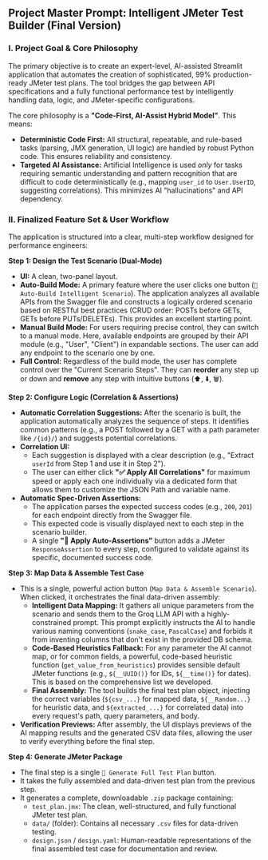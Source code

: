 ## **Project Master Prompt: Intelligent JMeter Test Builder (Final Version)**

### **I. Project Goal & Core Philosophy**

The primary objective is to create an expert-level, AI-assisted Streamlit application that automates the creation of sophisticated, 99% production-ready JMeter test plans. The tool bridges the gap between API specifications and a fully functional performance test by intelligently handling data, logic, and JMeter-specific configurations.

The core philosophy is a **"Code-First, AI-Assist Hybrid Model"**. This means:
*   **Deterministic Code First:** All structural, repeatable, and rule-based tasks (parsing, JMX generation, UI logic) are handled by robust Python code. This ensures reliability and consistency.
*   **Targeted AI Assistance:** Artificial Intelligence is used *only* for tasks requiring semantic understanding and pattern recognition that are difficult to code deterministically (e.g., mapping `user_id` to `User.UserID`, suggesting correlations). This minimizes AI "hallucinations" and API dependency.

### **II. Finalized Feature Set & User Workflow**

The application is structured into a clear, multi-step workflow designed for performance engineers:

**Step 1: Design the Test Scenario (Dual-Mode)**
*   **UI:** A clean, two-panel layout.
*   **Auto-Build Mode:** A primary feature where the user clicks one button (`🚀 Auto-Build Intelligent Scenario`). The application analyzes all available APIs from the Swagger file and constructs a logically ordered scenario based on RESTful best practices (CRUD order: POSTs before GETs, GETs before PUTs/DELETEs). This provides an excellent starting point.
*   **Manual Build Mode:** For users requiring precise control, they can switch to a manual mode. Here, available endpoints are grouped by their API module (e.g., "User", "Client") in expandable sections. The user can add any endpoint to the scenario one by one.
*   **Full Control:** Regardless of the build mode, the user has complete control over the "Current Scenario Steps". They can **reorder** any step up or down and **remove** any step with intuitive buttons (⬆️, ⬇️, 🗑️).

**Step 2: Configure Logic (Correlation & Assertions)**
*   **Automatic Correlation Suggestions:** After the scenario is built, the application automatically analyzes the sequence of steps. It identifies common patterns (e.g., a POST followed by a GET with a path parameter like `/{id}/`) and suggests potential correlations.
*   **Correlation UI:**
    *   Each suggestion is displayed with a clear description (e.g., "Extract `userId` from Step 1 and use it in Step 2").
    *   The user can either click **"✅ Apply All Correlations"** for maximum speed or apply each one individually via a dedicated form that allows them to customize the JSON Path and variable name.
*   **Automatic Spec-Driven Assertions:**
    *   The application parses the expected success codes (e.g., `200`, `201`) for each endpoint directly from the Swagger file.
    *   This expected code is visually displayed next to each step in the scenario builder.
    *   A single **"🎯 Apply Auto-Assertions"** button adds a JMeter `ResponseAssertion` to every step, configured to validate against its specific, documented success code.

**Step 3: Map Data & Assemble Test Case**
*   This is a single, powerful action button (`Map Data & Assemble Scenario`). When clicked, it orchestrates the final data-driven assembly:
    *   **Intelligent Data Mapping:** It gathers all unique parameters from the scenario and sends them to the Groq LLM API with a highly-constrained prompt. This prompt explicitly instructs the AI to handle various naming conventions (`snake_case`, `PascalCase`) and forbids it from inventing columns that don't exist in the provided DB schema.
    *   **Code-Based Heuristics Fallback:** For any parameter the AI cannot map, or for common fields, a powerful, code-based heuristic function (`get_value_from_heuristics`) provides sensible default JMeter functions (e.g., `${__UUID()}` for IDs, `${__time()}` for dates). This is based on the comprehensive list we developed.
    *   **Final Assembly:** The tool builds the final test plan object, injecting the correct variables (`${csv_...}` for mapped data, `${__Random...}` for heuristic data, and `${extracted_...}` for correlated data) into every request's path, query parameters, and body.
*   **Verification Previews:** After assembly, the UI displays previews of the AI mapping results and the generated CSV data files, allowing the user to verify everything before the final step.

**Step 4: Generate JMeter Package**
*   The final step is a single `🚀 Generate Full Test Plan` button.
*   It takes the fully assembled and data-driven test plan from the previous step.
*   It generates a complete, downloadable `.zip` package containing:
    *   `test_plan.jmx`: The clean, well-structured, and fully functional JMeter test plan.
    *   `data/` (folder): Contains all necessary `.csv` files for data-driven testing.
    *   `design.json` / `design.yaml`: Human-readable representations of the final assembled test case for documentation and review.

